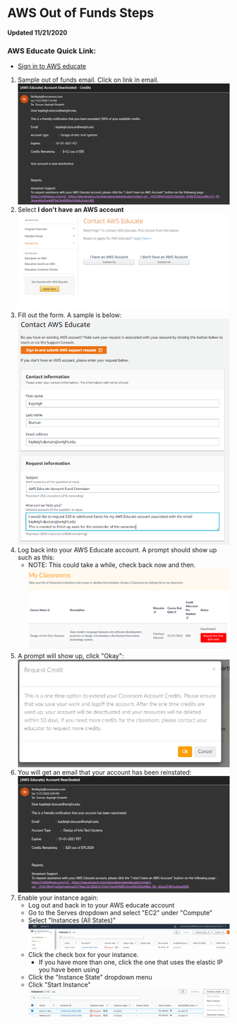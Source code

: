 # AWS Out of Funds Steps
**Updated 11/21/2020**

### AWS Educate Quick Link:

- [Sign in to AWS educate](https://www.awseducate.com/signin/SiteLogin)

1. Sample out of funds email.  Click on link in email.  
![No Funds Email](images/nofundsemail.PNG)
2. Select **I don't have an AWS account**  
![No AWS Account](images/step1.PNG)
3. Fill out the form.  A sample is below:  
![AWS form sample](images/AWSEducateEmailForm.PNG)
4. Log back into your AWS Educate account.  A prompt should show up such as this:  
    - NOTE: This could take a while, check back now and then.  
![Prompt](images/Step3.PNG)
4. A prompt will show up, click "Okay":  
![Scary Message, Click Okay](images/step4.PNG)
5. You will get an email that your account has been reinstated:  
![Success Email](images/step5-success.PNG)
6. Enable your instance again:
    - Log out and back in to your AWS educate account
    - Go to the Serves dropdown and select "EC2" under "Compute"
    - Select "Instances (All States)"    
![Instance still down](images/step6.png)
    - Click the check box for your instance.
        - If you have more than one, click the one that uses the elastic IP you have been using
    - Click the "Instance State" dropdown menu
    - Click "Start Instance"
![Instance checked & click start](images/step7.png)
